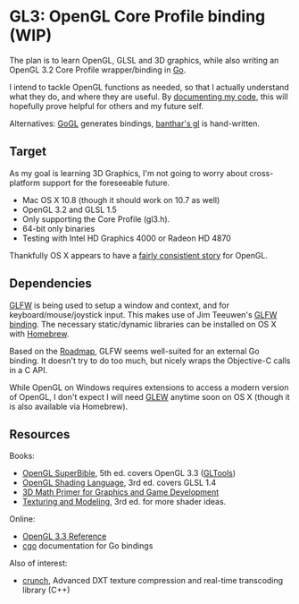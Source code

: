 # GL3: OpenGL Core Profile binding (WIP)

The plan is to learn OpenGL, GLSL and 3D graphics, while also writing an OpenGL 3.2 Core Profile wrapper/binding in [Go](http://golang.org/).

I intend to tackle OpenGL functions as needed, so that I actually understand what they do, and where they are useful. By [documenting my code](http://golang.org/doc/articles/godoc_documenting_go_code.html), this will hopefully prove helpful for others and my future self.

Alternatives: [GoGL](https://github.com/chsc/gogl) generates bindings, [banthar's gl](https://github.com/banthar/gl) is hand-written.

## Target

As my goal is learning 3D Graphics, I'm not going to worry about cross-platform support for the foreseeable future.

* Mac OS X 10.8 (though it should work on 10.7 as well)
* OpenGL 3.2 and GLSL 1.5
* Only supporting the Core Profile (gl3.h).
* 64-bit only binaries
* Testing with Intel HD Graphics 4000 or Radeon HD 4870

Thankfully OS X appears to have a [fairly consistient story](https://developer.apple.com/graphicsimaging/opengl/capabilities/) for OpenGL.

## Dependencies

[GLFW](http://www.glfw.org/) is being used to setup a window and context, and for keyboard/mouse/joystick input. This makes use of Jim Teeuwen's [GLFW binding](http://go.pkgdoc.org/github.com/jteeuwen/glfw). The necessary static/dynamic libraries can be installed on OS X with [Homebrew](http://mxcl.github.com/homebrew/).

Based on the [Roadmap](http://wiki.glfw.org/wiki/Roadmap_for_GLFW_3), GLFW seems well-suited for an external Go binding. It doesn't try to do too much, but nicely wraps the Objective-C calls in a C API.

While OpenGL on Windows requires extensions to access a modern version of OpenGL, I don't expect I will need [GLEW](http://glew.sourceforge.net/) anytime soon on OS X (though it is also available via Homebrew).

## Resources

Books:

* [OpenGL SuperBible](http://www.starstonesoftware.com/OpenGL/), 5th ed. covers OpenGL 3.3 ([GLTools](http://code.google.com/p/oglsuperbible5/))
* [OpenGL Shading Language](http://www.amazon.com/OpenGL-Shading-Language-Edition-ebook/dp/B002HMJYC4/), 3rd ed. covers GLSL 1.4
* [3D Math Primer for Graphics and Game Development](http://www.amazon.com/Graphics-Development-Wordware-Library-ebook/dp/B0026A6CJ0/)
* [Texturing and Modeling](http://www.amazon.com/Texturing-Modeling-Third-Edition-Procedural/dp/1558608486/), 3rd ed. for more shader ideas.

Online:

* [OpenGL 3.3 Reference](http://www.opengl.org/sdk/docs/man3/)
* [cgo](http://golang.org/doc/articles/c_go_cgo.html) documentation for Go bindings

Also of interest:

* [crunch](http://code.google.com/p/crunch/), Advanced DXT texture compression and real-time transcoding library (C++)

